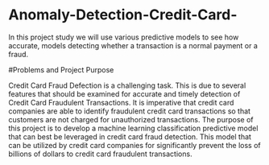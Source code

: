# Anomaly-Detection-Credit-Card-
In this project study we will use various predictive models to see how accurate, models detecting whether a transaction is a normal payment or a fraud.

#Problems and Project Purpose

Credit Card Fraud Defection is a challenging task. 
This is due to several features that should be examined for accurate and timely detection of Credit Card Fraudulent Transactions.
It is imperative that credit card companies are able to identify fraudulent credit card transactions so that customers are not charged for unauthorized transactions. 
The purpose of this project is to develop a machine learning classification predictive model that can best be leveraged in credit card fraud detection.
This model that can be utilized by credit card companies for significantly prevent the loss of billions of dollars to credit card fraudulent transactions.

